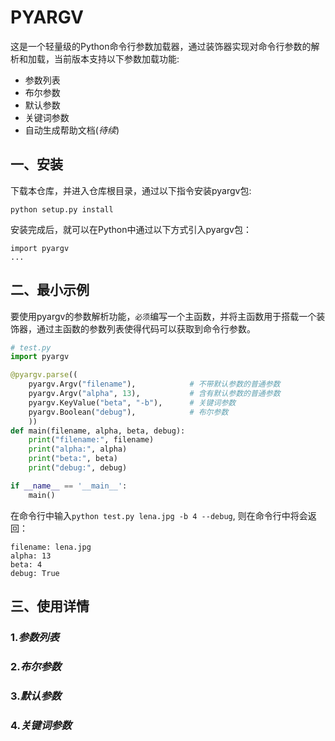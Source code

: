 # PYARGV
这是一个轻量级的Python命令行参数加载器，通过装饰器实现对命令行参数的解析和加载，当前版本支持以下参数加载功能:
* 参数列表
* 布尔参数
* 默认参数
* 关键词参数
* 自动生成帮助文档(*待续*)

## 一、安装
下载本仓库，并进入仓库根目录，通过以下指令安装pyargv包:
```
python setup.py install
```
安装完成后，就可以在Python中通过以下方式引入pyargv包：
```
import pyargv
...
```

## 二、最小示例
要使用pyargv的参数解析功能，`必须`编写一个主函数，并将主函数用于搭载一个装饰器，通过主函数的参数列表使得代码可以获取到命令行参数。
```python
# test.py
import pyargv

@pyargv.parse((
    pyargv.Argv("filename"),            # 不带默认参数的普通参数
    pyargv.Argv("alpha", 13),           # 含有默认参数的普通参数
    pyargv.KeyValue("beta", "-b"),      # 关键词参数
    pyargv.Boolean("debug"),            # 布尔参数
    ))
def main(filename, alpha, beta, debug):
    print("filename:", filename)
    print("alpha:", alpha)
    print("beta:", beta)
    print("debug:", debug)

if __name__ == '__main__':
    main()
```
在命令行中输入`python test.py lena.jpg -b 4 --debug`, 则在命令行中将会返回：
```
filename: lena.jpg
alpha: 13
beta: 4
debug: True
```

## 三、使用详情
### 1.*参数列表*
### 2.*布尔参数*
### 3.*默认参数*
### 4.*关键词参数*

